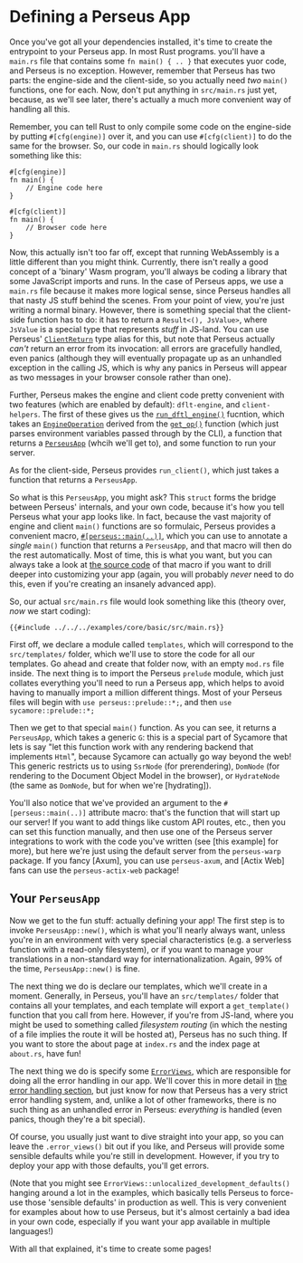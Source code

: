 # Defining a Perseus App

Once you've got all your dependencies installed, it's time to create the entrypoint to your Perseus app. In most Rust programs. you'll have a `main.rs` file that contains some `fn main() { .. }` that executes yuor code, and Perseus is no exception. However, remember that Perseus has two parts: the engine-side and the client-side, so you actually need *two* `main()` functions, one for each. Now, don't put anything in `src/main.rs` just yet, because, as we'll see later, there's actually a much more convenient way of handling all this.

Remember, you can tell Rust to only compile some code on the engine-side by putting `#[cfg(engine)]` over it, and you can use `#[cfg(client)]` to do the same for the browser. So, our code in `main.rs` should logically look something like this:

```
#[cfg(engine)]
fn main() {
    // Engine code here
}

#[cfg(client)]
fn main() {
    // Browser code here
}
```

Now, this actually isn't too far off, except that running WebAssembly is a little different than you might think. Currently, there isn't really a good concept of a 'binary' Wasm program, you'll always be coding a library that some JavaScript imports and runs. In the case of Perseus apps, we use a `main.rs` file because it makes more logical sense, since Perseus handles all that nasty JS stuff behind the scenes. From your point of view, you're just writing a normal binary. However, there is something special that the client-side function has to do: it has to return a `Result<(), JsValue>`, where `JsValue` is a special type that represents *stuff* in JS-land. You can use Perseus' [`ClientReturn`](=type.ClientReturn@perseus) type alias for this, but note that Perseus actually *can't* return an error from its invocation: all errors are gracefully handled, even panics (although they will eventually propagate up as an unhandled exception in the calling JS, which is why any panics in Perseus will appear as two messages in your browser console rather than one).

Further, Perseus makes the engine and client code pretty convenient with two features (which are enabled by default): `dflt-engine`, and `client-helpers`. The first of these gives us the [`run_dftl_engine()`](=engine/fn.run_dflt_engine@perseus) fucntion, which takes an [`EngineOperation`](=engine/enum.EngineOperation@perseus) derived from the [`get_op()`](=engine/fn.get_op@perseus) function (which just parses environment variables passed through by the CLI), a function that returns a [`PerseusApp`](=prelude/struct.PerseusAppBase) (whcih we'll get to), and some function to run your server.

As for the client-side, Perseus provides `run_client()`, which just takes a function that returns a `PerseusApp`.

So what is this `PerseusApp`, you might ask? This `struct` forms the bridge between Perseus' internals, and your own code, because it's how you tell Perseus what your app looks like. In fact, because the vast majority of engine and client `main()` functions are so formulaic, Perseus provides a convenient macro, [`#[perseus::main(..)]`](=attr.main@perseus), which you can use to annotate a *single* `main()` function that returns a `PerseusApp`, and that macro will then do the rest automatically. Most of time, this is what you want, but you can always take a look at [the source code]() of that macro if you want to drill deeper into customizing your app (again, you will probably *never* need to do this, even if you're creating an insanely advanced app).

So, our actual `src/main.rs` file would look something like this (theory over, *now* we start coding):

```
{{#include ../../../examples/core/basic/src/main.rs}}
```

First off, we declare a module called `templates`, which will correspond to the `src/templates/` folder, which we'll use to store the code for all our templates. Go ahead and create that folder now, with an empty `mod.rs` file inside. The next thing is to import the Perseus `prelude` module, which just collates everything you'll need to run a Perseus app, which helps to avoid having to manually import a million different things. Most of your Perseus files will begin with `use perseus::prelude::*;`, and then `use sycamore::prelude::*;`

Then we get to that special `main()` function. As you can see, it returns a `PerseusApp`, which takes a generic `G`: this is a special part of Sycamore that lets is say "let this function work with any rendering backend that implements `Html`", because Sycamore can actually go way beyond the web! This generic restricts us to using `SsrNode` (for prerendering), `DomNode` (for rendering to the Document Object Model in the browser), or `HydrateNode` (the same as `DomNode`, but for when we're [hydrating]).

You'll also notice that we've provided an argument to the `#[perseus::main(..)]` attribute macro: that's the function that will start up our server! If you want to add things like custom API routes, etc., then you can set this function manually, and then use one of the Perseus server integrations to work with the code you've written (see [this example] for more), but here we're just using the default server from the `perseus-warp` package. If you fancy [Axum], you can use `perseus-axum`, and [Actix Web] fans can use the `perseus-actix-web` package!

## Your `PerseusApp`

Now we get to the fun stuff: actually defining your app! The first step is to invoke `PerseusApp::new()`, which is what you'll nearly always want, unless you're in an environment with very special characteristics (e.g. a serverless function with a read-only filesystem), or if you want to manage your translations in a non-standard way for internationalization. Again, 99% of the time, `PerseusApp::new()` is fine.

The next thing we do is declare our templates, which we'll create in a moment. Generally, in Perseus, you'll have an `src/templates/` folder that contains all your templates, and each template will export a `get_template()` function that you call from here. However, if you're from JS-land, where you might be used to something called *filesystem routing* (in which the nesting of a file implies the route it will be hosted at), Perseus has no such thing. If you want to store the about page at `index.rs` and the index page at `about.rs`, have fun!

The next thing we do is specify some [`ErrorViews`](=error_views/struct.ErrorViews@perseus), which are responsible for doing all the error handling in our app. We'll cover this in more detail in [the error handling section](:first-app/error-handling), but just know for now that Perseus has a very strict error handling system, and, unlike a lot of other frameworks, there is no such thing as an unhandled error in Perseus: *everything* is handled (even panics, though they're a bit special).

Of course, you usually just want to dive straight into your app, so you can leave the `.error_views()` bit out if you like, and Perseus will provide some sensible defaults while you're still in development. However, if you try to deploy your app with those defaults, you'll get errors. 

(Note that you might see `ErrorViews::unlocalized_development_defaults()` hanging around a lot in the examples, which basically tells Perseus to force-use those 'sensible defaults' in production as well. This is very convenient for examples about how to use Perseus, but it's almost certainly a bad idea in your own code, especially if you want your app available in multiple languages!)

With all that explained, it's time to create some pages!
